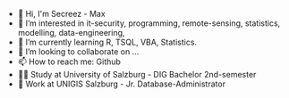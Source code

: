 - 👋 Hi, I'm Secreez - Max
- 👀 I’m interested in it-security, programming, remote-sensing, statistics, modelling, data-engineering, 
- 🌱 I’m currently learning R, TSQL, VBA, Statistics.
- 💞️ I’m looking to collaborate on ...
- 📫 How to reach me: Github
- 👨‍🎓 Study at University of Salzburg - DIG Bachelor 2nd-semester
- 💼 Work at UNIGIS Salzburg - Jr. Database-Administrator

<!---
Secreez/Secreez is a ✨ special ✨ repository because its `README.md` (this file) appears on your GitHub profile.
You can click the Preview link to take a look at your changes.
--->
